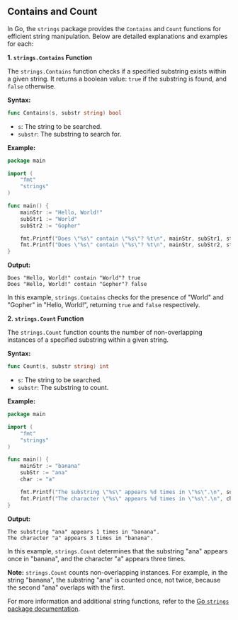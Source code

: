 ## Contains and Count

In Go, the `strings` package provides the `Contains` and `Count` functions for efficient string manipulation. Below are detailed explanations and examples for each:

**1. `strings.Contains` Function**

The `strings.Contains` function checks if a specified substring exists within a given string. It returns a boolean value: `true` if the substring is found, and `false` otherwise.

**Syntax:**

```go
func Contains(s, substr string) bool
```

- `s`: The string to be searched.
- `substr`: The substring to search for.

**Example:**

```go
package main

import (
    "fmt"
    "strings"
)

func main() {
    mainStr := "Hello, World!"
    subStr1 := "World"
    subStr2 := "Gopher"

    fmt.Printf("Does \"%s\" contain \"%s\"? %t\n", mainStr, subStr1, strings.Contains(mainStr, subStr1))
    fmt.Printf("Does \"%s\" contain \"%s\"? %t\n", mainStr, subStr2, strings.Contains(mainStr, subStr2))
}
```

**Output:**

```
Does "Hello, World!" contain "World"? true
Does "Hello, World!" contain "Gopher"? false
```

In this example, `strings.Contains` checks for the presence of "World" and "Gopher" in "Hello, World!", returning `true` and `false` respectively.

**2. `strings.Count` Function**

The `strings.Count` function counts the number of non-overlapping instances of a specified substring within a given string.

**Syntax:**

```go
func Count(s, substr string) int
```

- `s`: The string to be searched.
- `substr`: The substring to count.

**Example:**

```go
package main

import (
    "fmt"
    "strings"
)

func main() {
    mainStr := "banana"
    subStr := "ana"
    char := "a"

    fmt.Printf("The substring \"%s\" appears %d times in \"%s\".\n", subStr, strings.Count(mainStr, subStr), mainStr)
    fmt.Printf("The character \"%s\" appears %d times in \"%s\".\n", char, strings.Count(mainStr, char), mainStr)
}
```

**Output:**

```
The substring "ana" appears 1 times in "banana".
The character "a" appears 3 times in "banana".
```

In this example, `strings.Count` determines that the substring "ana" appears once in "banana", and the character "a" appears three times.

**Note:** `strings.Count` counts non-overlapping instances. For example, in the string "banana", the substring "ana" is counted once, not twice, because the second "ana" overlaps with the first.

For more information and additional string functions, refer to the [Go `strings` package documentation](https://pkg.go.dev/strings).
